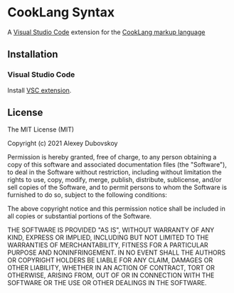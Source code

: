 # CookLang Syntax

A [Visual Studio Code](https://code.visualstudio.com) extension for the [CookLang markup language](https://cooklang.org)


## Installation

### Visual Studio Code

Install [VSC extension](https://marketplace.visualstudio.com/items?itemName=dubadub.cook).


## License

The MIT License (MIT)

Copyright (c) 2021 Alexey Dubovskoy

Permission is hereby granted, free of charge, to any person obtaining a copy
of this software and associated documentation files (the "Software"), to deal
in the Software without restriction, including without limitation the rights
to use, copy, modify, merge, publish, distribute, sublicense, and/or sell
copies of the Software, and to permit persons to whom the Software is
furnished to do so, subject to the following conditions:

The above copyright notice and this permission notice shall be included in
all copies or substantial portions of the Software.

THE SOFTWARE IS PROVIDED "AS IS", WITHOUT WARRANTY OF ANY KIND, EXPRESS OR
IMPLIED, INCLUDING BUT NOT LIMITED TO THE WARRANTIES OF MERCHANTABILITY,
FITNESS FOR A PARTICULAR PURPOSE AND NONINFRINGEMENT. IN NO EVENT SHALL THE
AUTHORS OR COPYRIGHT HOLDERS BE LIABLE FOR ANY CLAIM, DAMAGES OR OTHER
LIABILITY, WHETHER IN AN ACTION OF CONTRACT, TORT OR OTHERWISE, ARISING FROM,
OUT OF OR IN CONNECTION WITH THE SOFTWARE OR THE USE OR OTHER DEALINGS IN
THE SOFTWARE.

